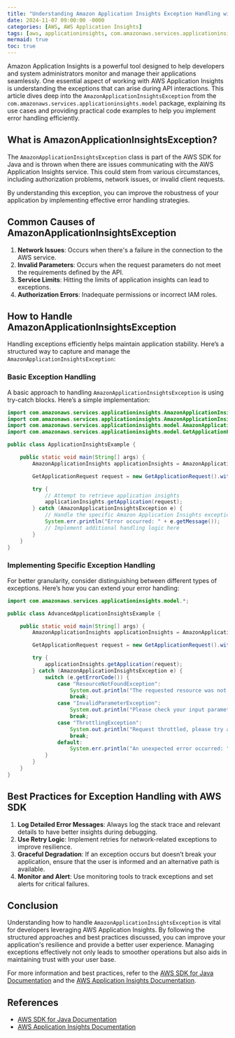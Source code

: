 ```yaml
---
title: "Understanding Amazon Application Insights Exception Handling with AWS SDK"
date: 2024-11-07 09:00:00 -0000
categories: [AWS, AWS Application Insights]
tags: [aws, applicationinsights, com.amazonaws.services.applicationinsights.model]
mermaid: true
toc: true
---
```



Amazon Application Insights is a powerful tool designed to help developers and system administrators monitor and manage their applications seamlessly. One essential aspect of working with AWS Application Insights is understanding the exceptions that can arise during API interactions. This article dives deep into the `AmazonApplicationInsightsException` from the `com.amazonaws.services.applicationinsights.model` package, explaining its use cases and providing practical code examples to help you implement error handling efficiently.

## What is AmazonApplicationInsightsException?

The `AmazonApplicationInsightsException` class is part of the AWS SDK for Java and is thrown when there are issues communicating with the AWS Application Insights service. This could stem from various circumstances, including authorization problems, network issues, or invalid client requests.

By understanding this exception, you can improve the robustness of your application by implementing effective error handling strategies.

## Common Causes of AmazonApplicationInsightsException

1. **Network Issues**: Occurs when there's a failure in the connection to the AWS service.
2. **Invalid Parameters**: Occurs when the request parameters do not meet the requirements defined by the API.
3. **Service Limits**: Hitting the limits of application insights can lead to exceptions.
4. **Authorization Errors**: Inadequate permissions or incorrect IAM roles.

## How to Handle AmazonApplicationInsightsException

Handling exceptions efficiently helps maintain application stability. Here’s a structured way to capture and manage the `AmazonApplicationInsightsException`:

### Basic Exception Handling

A basic approach to handling `AmazonApplicationInsightsException` is using try-catch blocks. Here’s a simple implementation:

```java
import com.amazonaws.services.applicationinsights.AmazonApplicationInsights;
import com.amazonaws.services.applicationinsights.AmazonApplicationInsightsClientBuilder;
import com.amazonaws.services.applicationinsights.model.AmazonApplicationInsightsException;
import com.amazonaws.services.applicationinsights.model.GetApplicationRequest;

public class ApplicationInsightsExample {

    public static void main(String[] args) {
        AmazonApplicationInsights applicationInsights = AmazonApplicationInsightsClientBuilder.defaultClient();

        GetApplicationRequest request = new GetApplicationRequest().withApplicationComponentName("MyApplication");

        try {
            // Attempt to retrieve application insights
            applicationInsights.getApplication(request);
        } catch (AmazonApplicationInsightsException e) {
            // Handle the specific Amazon Application Insights exception
            System.err.println("Error occurred: " + e.getMessage());
            // Implement additional handling logic here
        }
    }
}
```

### Implementing Specific Exception Handling

For better granularity, consider distinguishing between different types of exceptions. Here’s how you can extend your error handling:

```java
import com.amazonaws.services.applicationinsights.model.*;

public class AdvancedApplicationInsightsExample {

    public static void main(String[] args) {
        AmazonApplicationInsights applicationInsights = AmazonApplicationInsightsClientBuilder.defaultClient();

        GetApplicationRequest request = new GetApplicationRequest().withApplicationComponentName("MyApplication");

        try {
            applicationInsights.getApplication(request);
        } catch (AmazonApplicationInsightsException e) {
            switch (e.getErrorCode()) {
                case "ResourceNotFoundException":
                    System.out.println("The requested resource was not found: " + e.getMessage());
                    break;
                case "InvalidParameterException":
                    System.out.println("Please check your input parameters: " + e.getMessage());
                    break;
                case "ThrottlingException":
                    System.out.println("Request throttled, please try again later: " + e.getMessage());
                    break;
                default:
                    System.err.println("An unexpected error occurred: " + e.getMessage());
            }
        }
    }
}
```

## Best Practices for Exception Handling with AWS SDK

1. **Log Detailed Error Messages**: Always log the stack trace and relevant details to have better insights during debugging.
2. **Use Retry Logic**: Implement retries for network-related exceptions to improve resilience.
3. **Graceful Degradation**: If an exception occurs but doesn’t break your application, ensure that the user is informed and an alternative path is available.
4. **Monitor and Alert**: Use monitoring tools to track exceptions and set alerts for critical failures.

## Conclusion

Understanding how to handle `AmazonApplicationInsightsException` is vital for developers leveraging AWS Application Insights. By following the structured approaches and best practices discussed, you can improve your application's resilience and provide a better user experience. Managing exceptions effectively not only leads to smoother operations but also aids in maintaining trust with your user base.

For more information and best practices, refer to the [AWS SDK for Java Documentation](https://docs.aws.amazon.com/sdk-for-java/latest/developer-guide/home.html) and the [AWS Application Insights Documentation](https://docs.aws.amazon.com/application-insights/latest/userguide/what-is.html).

## References

- [AWS SDK for Java Documentation](https://docs.aws.amazon.com/sdk-for-java/latest/developer-guide/home.html)
- [AWS Application Insights Documentation](https://docs.aws.amazon.com/application-insights/latest/userguide/what-is.html)